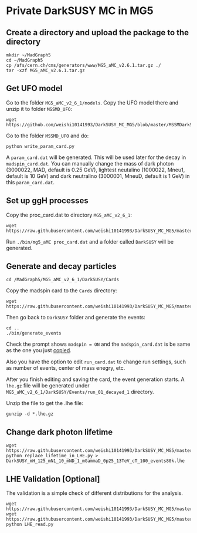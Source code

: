 # Private DarkSUSY MC in MG5

## Create a directory and upload the package to the directory

    mkdir ~/MadGraph5
    cd ~/MadGraph5
    cp /afs/cern.ch/cms/generators/www/MG5_aMC_v2.6.1.tar.gz ./
    tar -xzf MG5_aMC_v2.6.1.tar.gz

## Get UFO model 
Go to the folder `MG5_aMC_v2_6_1/models`. Copy the UFO model there and unzip it to folder `MSSMD_UFO`:

    wget https://github.com/weishi10141993/DarkSUSY_MC_MG5/blob/master/MSSMDarkSector/MSSMD_UFO.zip

Go to the folder `MSSMD_UFO` and do:

    python write_param_card.py

A `param_card.dat` will be generated. This will be used later for the decay in `madspin_card.dat`. You can manually change the mass of dark photon (3000022, MAD, default is 0.25 GeV), lightest neutalino (1000022, Mneu1, default is 10 GeV) and dark neutralino (3000001, MneuD, default is 1 GeV) in this `param_card.dat`.

## Set up ggH processes
Copy the proc_card.dat to directory `MG5_aMC_v2_6_1`:
    
    wget https://raw.githubusercontent.com/weishi10141993/DarkSUSY_MC_MG5/master/MSSMDarkSector/proc_card.dat
    
Run `./bin/mg5_aMC proc_card.dat` and a folder called `DarkSUSY` will be generated. 

## Generate and decay particles

    cd /MadGraph5/MG5_aMC_v2_6_1/DarkSUSY/Cards
    
Copy the madspin card to the `Cards` directory:

    wget https://raw.githubusercontent.com/weishi10141993/DarkSUSY_MC_MG5/master/MSSMDarkSector/madspin_card.dat

Then go back to `DarkSUSY` folder and generate the events:

    cd ..
    ./bin/generate_events

Check the prompt shows `madspin = ON` and the `madspin_card.dat` is be same as the one you just [copied](https://github.com/weishi10141993/DarkSUSY_MC_MG5/blob/master/MSSMDarkSector/madspin_card.dat).

Also you have the option to edit `run_card.dat` to change run settings, such as number of events, center of mass enegry, etc.

After you finish editing and saving the card, the event generation starts. A `lhe.gz` file will be generated under `MG5_aMC_v2_6_1/DarkSUSY/Events/run_01_decayed_1` directory.

Unzip the file to get the .lhe file:

    gunzip -d *.lhe.gz

## Change dark photon lifetime

    wget https://raw.githubusercontent.com/weishi10141993/DarkSUSY_MC_MG5/master/MSSMDarkSector/replace_lifetime_in_LHE.py
    python replace_lifetime_in_LHE.py > DarkSUSY_mH_125_mN1_10_mND_1_mGammaD_0p25_13TeV_cT_100_events80k.lhe

## LHE Validation [Optional]
The validation is a simple check of different distributions for the analysis. 

    wget https://raw.githubusercontent.com/weishi10141993/DarkSUSY_MC_MG5/master/MSSMDarkSector/LHE_read.py
    wget https://raw.githubusercontent.com/weishi10141993/DarkSUSY_MC_MG5/master/MSSMDarkSector/tdrStyle.py
    python LHE_read.py
